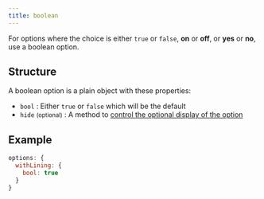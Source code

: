 ```yaml
---
title: boolean
---
```


For options where the choice is either `true` or `false`, **on** or **off**,
or **yes** or **no**, use a boolean option.

## Structure

A boolean option is a plain object with these properties:

 - `bool` : Either `true` or `false` which will be the default
 - `hide` <small>(optional)</small> : A method to [control the optional display of the option][hide]

[hide]: /reference/api/config/options#optionally-hide-options-by-configuring-a-hide-method

## Example

```js
options: {
  withLining: { 
    bool: true 
  }
}
```

